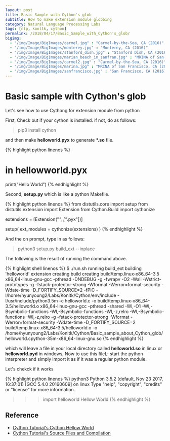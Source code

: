 ```yaml
---
layout: post
title: Basic Sample with Cython's glob
subtitle: How to make extension module globbing
category: Natural Language Processing Labs
tags: [nlp, konltk, cython]
permalink: /2018/04/17/Basic_Sample_with_Cython's_glob/
bigimg: 
  - "/img/Image/BigImages/carmel.jpg" : "Carmel-by-the-Sea, CA (2016)"
  - "/img/Image/BigImages/monterey.jpg" : "Monterey, CA (2016)"
  - "/img/Image/BigImages/stanford_dish.jpg" : "Stanford Dish, CA (2016)"
  - "/img/Image/BigImages/marian_beach_in_sanfran.jpg" : "MRINA of San Francisco, CA (2016)"
  - "/img/Image/BigImages/carmel2.jpg" : "Carmel-by-the-Sea, CA (2016)"
  - "/img/Image/BigImages/marina.jpg" : "MRINA of San Francisco, CA (2016)"
  - "/img/Image/BigImages/sanfrancisco.jpg" : "San Francisco, CA (2016)"
---
```


# Basic sample with Cython's glob

Let's see how to use Cythong for extension module from python 

First, Check out if your cython is installed. if not, do as follows:

> pip3 install cython

and then make **helloworld.pyx** to generate **\*.so** file. 


{% highlight python linenos %}
# in hellowworld.pyx

print("Hello World")
{% endhighlight %}

Second, **setup.py** which is like a python Makefile. 

{% highlight python linenos %}
from distutils.core import setup
from distutils.extension import Extension
from Cython.Build import cythonize

extensions = [Extension("*", ["*.pyx"])]

setup(
 ext_modules = cythonize(extensions)
)
{% endhighlight %}

And the on prompt, type in as follows:

> python3 setup.py build_ext \-\-inplace   


The following is the result of running the command above.

{% highlight shell linenos %}
$ ./run.sh
running build_ext
building 'helloworld' extension
creating build
creating build/temp.linux-x86_64-3.5
x86_64-linux-gnu-gcc -pthread -DNDEBUG -g -fwrapv -O2 -Wall -Wstrict-prototypes -g -fstack-protector-strong -Wformat -Werror=format-security -Wdate-time -D_FORTIFY_SOURCE=2 -fPIC -I/home/hyunyoung2/Labs/Konltk/Cython/env/include -I/usr/include/python3.5m -c helloworld.c -o build/temp.linux-x86_64-3.5/helloworld.o
x86_64-linux-gnu-gcc -pthread -shared -Wl,-O1 -Wl,-Bsymbolic-functions -Wl,-Bsymbolic-functions -Wl,-z,relro -Wl,-Bsymbolic-functions -Wl,-z,relro -g -fstack-protector-strong -Wformat -Werror=format-security -Wdate-time -D_FORTIFY_SOURCE=2 build/temp.linux-x86_64-3.5/helloworld.o -o /home/hyunyoung2/Labs/Konltk/Cython/Basic_sample_about_Cython_glob/helloworld.cpython-35m-x86_64-linux-gnu.so
{% endhighlight %}



which will leave a file in your local directory called **helloworld.so** in linux or **helloworld.pyd** in windows, Now to use this fileL: start the python interpreter and simply import it as if it was a regular python module.

Let's chekck if it works 

{% highlight python linenos %}
 python3
Python 3.5.2 (default, Nov 23 2017, 16:37:01) 
[GCC 5.4.0 20160609] on linux
Type "help", "copyright", "credits" or "license" for more information.
>>> import helloworld
Hellow World
{% endhighlight %}

## Reference 

 - [Cython Tutorial's Cython Hellow World](http://cython.readthedocs.io/en/latest/src/tutorial/cython_tutorial.html#cython-hello-world)
 - [Cython Tutorial's Source Files and Compilation](http://cython.readthedocs.io/en/latest/src/userguide/source_files_and_compilation.html#compilation)
